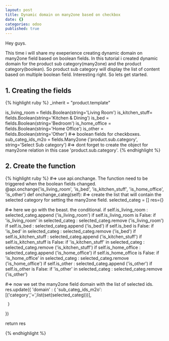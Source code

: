 ```yaml
---
layout: post
title: Dynamic domain on many2one based on checkbox
date: {}
categories: odoo
published: true
---
```

Hey guys.

This time i will share my exeperience creating dynamic domain on many2one field based on boolean fields. In this tutorial i created dynamic domain for the product sub category(many2one) and the product category(boolean). So product sub category will display the list of content based on multiple boolean field. Interesting right. So lets get started.

## 1. Creating the fields

{% highlight ruby %}
_inherit = "product.template"

is_living_room  = fields.Boolean(string='Living Room')
is_kitchen_stuff= fields.Boolean(string='Kitchen & Dining')
is_bed          = fields.Boolean(string='Bedroom')
is_home_office  = fields.Boolean(string='Home Office')
is_other        = fields.Boolean(string='Other')
#=> boolean fields for checkboxes.
sub_categ_ids_m2o = fields.Many2one ('product.sub.category', string='Select Sub category')
#=> dont forget to create the object for many2one relation in this case 'product.sub.category'.
{% endhighlight %}

## 2. Create the function 

{% highlight ruby %}
#=> use api.onchange. The function need to be triggered when the boolean fields changed.
@api.onchange('is_living_room', 'is_bed', 'is_kitchen_stuff', 'is_home_office', 'is_other')
def onchange_categ(self):
  #=> create the list that will contain the selected category for setting the many2one field.
  selected_categ = []
  res={}
  
  #=> here we go with the beast. the conditional.
  if self.is_living_room :
  	selected_categ.append ('is_living_room')
  if self.is_living_room is False:
  	if 'is_living_room' in selected_categ :
  		selected_categ.remove ('is_living_room')
  if self.is_bed :
  	selected_categ.append ('is_bed') 
  if self.is_bed is False:
  	if 'is_bed' in selected_categ :
  		selected_categ.remove ('is_bed')
  if self.is_kitchen_stuff :
  	selected_categ.append ('is_kitchen_stuff') 
  if self.is_kitchen_stuff is False:
  	if 'is_kitchen_stuff' in selected_categ :
  		selected_categ.remove ('is_kitchen_stuff')
  if self.is_home_office :
  	selected_categ.append ('is_home_office') 
  if self.is_home_office is False:
  	if 'is_home_office' in selected_categ :
  		selected_categ.remove ('is_home_office')
  if self.is_other :
  	selected_categ.append ('is_other')
  if self.is_other is False:
  	if 'is_other' in selected_categ :
  		selected_categ.remove ('is_other')
        
  #=> now we set the many2one field domain with the list of selected ids.
  res.update({
  'domain' : {
  	'sub_categ_ids_m2o':[('category','=',list(set(selected_categ)))],

 	 }
  })        
 
 return res

{% endhighlight %}




